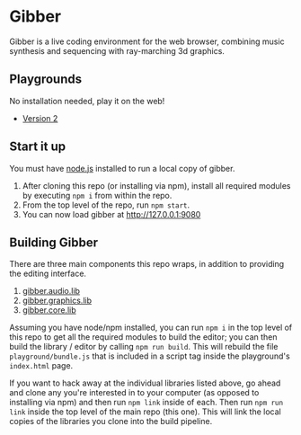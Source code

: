 # Gibber #
Gibber is a live coding environment for the web browser, combining music synthesis and sequencing with ray-marching 3d graphics.

## Playgrounds ##
No installation needed, play it on the web!

- [Version 2](https://gibber.cc/alpha/playground/)

## Start it up ##
You must have [node.js](https://nodejs.org/en/) installed to run a local copy of gibber.

1. After cloning this repo (or installing via npm), install all required modules by executing `npm i` from within the repo.
2. From the top level of the repo, run `npm start`. 
3. You can now load gibber at http://127.0.0.1:9080

## Building Gibber ##
There are three main components this repo wraps, in addition to providing the editing interface.

1. [gibber.audio.lib](https://github.com/charlieroberts/gibber.audio.lib)
2. [gibber.graphics.lib](https://github.com/charlieroberts/gibber.graphics.lib)
3. [gibber.core.lib](https://github.com/charlieroberts/gibber.core.lib)

Assuming you have node/npm installed, you can run `npm i` in the top level of this repo to get all the required modules to build the editor; you can then build the library / editor by calling `npm run build`. This will rebuild the file `playground/bundle.js` that is included in a script tag inside the playground's `index.html` page.

If you want to hack away at the individual libraries listed above, go ahead and clone any you're interested in to your computer (as opposed to installing via npm) and then run `npm link` inside of each. Then run `npm run link` inside the top level of the main repo (this one). This will link the local copies of the libraries you clone into the build pipeline.

